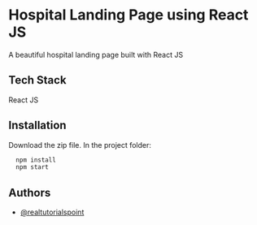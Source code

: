 # Hospital Landing Page using React JS

A beautiful hospital landing page built with React JS


## Tech Stack

 React JS

## Installation

Download the zip file. In the project folder:

```bash
  npm install
  npm start
```

## Authors

- [@realtutorialspoint](https://www.github.com/realtutorialspoint)
